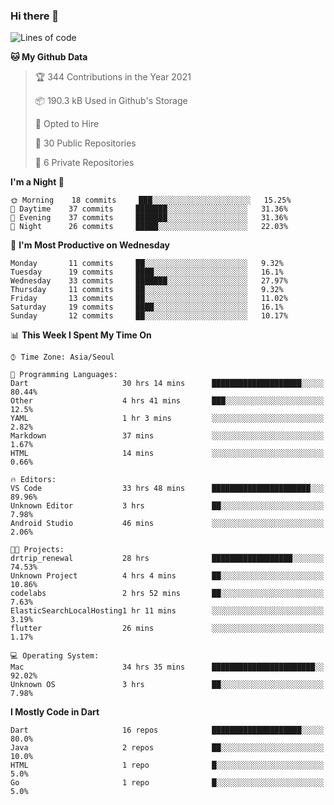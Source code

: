 ### Hi there 👋

<!--
**ska2519/ska2519** is a ✨ _special_ ✨ repository because its `README.md` (this file) appears on your GitHub profile.

Here are some ideas to get you started:

- 🔭 I’m currently working on ...
- 🌱 I’m currently learning ...
- 👯 I’m looking to collaborate on ...
- 🤔 I’m looking for help with ...
- 💬 Ask me about ...
- 📫 How to reach me: ...
- 😄 Pronouns: ...
- ⚡ Fun fact: ...
-->

<!--START_SECTION:waka-->
![Lines of code](https://img.shields.io/badge/From%20Hello%20World%20I%27ve%20Written-447538%20lines%20of%20code-blue)

**🐱 My Github Data** 

> 🏆 344 Contributions in the Year 2021
 > 
> 📦 190.3 kB Used in Github's Storage 
 > 
> 💼 Opted to Hire
 > 
> 📜 30 Public Repositories 
 > 
> 🔑 6 Private Repositories  
 > 
**I'm a Night 🦉** 

```text
🌞 Morning    18 commits     ███░░░░░░░░░░░░░░░░░░░░░░   15.25% 
🌆 Daytime    37 commits     ███████░░░░░░░░░░░░░░░░░░   31.36% 
🌃 Evening    37 commits     ███████░░░░░░░░░░░░░░░░░░   31.36% 
🌙 Night      26 commits     █████░░░░░░░░░░░░░░░░░░░░   22.03%

```
📅 **I'm Most Productive on Wednesday** 

```text
Monday       11 commits     ██░░░░░░░░░░░░░░░░░░░░░░░   9.32% 
Tuesday      19 commits     ████░░░░░░░░░░░░░░░░░░░░░   16.1% 
Wednesday    33 commits     ███████░░░░░░░░░░░░░░░░░░   27.97% 
Thursday     11 commits     ██░░░░░░░░░░░░░░░░░░░░░░░   9.32% 
Friday       13 commits     ██░░░░░░░░░░░░░░░░░░░░░░░   11.02% 
Saturday     19 commits     ████░░░░░░░░░░░░░░░░░░░░░   16.1% 
Sunday       12 commits     ██░░░░░░░░░░░░░░░░░░░░░░░   10.17%

```


📊 **This Week I Spent My Time On** 

```text
⌚︎ Time Zone: Asia/Seoul

💬 Programming Languages: 
Dart                     30 hrs 14 mins      ████████████████████░░░░░   80.44% 
Other                    4 hrs 41 mins       ███░░░░░░░░░░░░░░░░░░░░░░   12.5% 
YAML                     1 hr 3 mins         ░░░░░░░░░░░░░░░░░░░░░░░░░   2.82% 
Markdown                 37 mins             ░░░░░░░░░░░░░░░░░░░░░░░░░   1.67% 
HTML                     14 mins             ░░░░░░░░░░░░░░░░░░░░░░░░░   0.66%

🔥 Editors: 
VS Code                  33 hrs 48 mins      ██████████████████████░░░   89.96% 
Unknown Editor           3 hrs               ██░░░░░░░░░░░░░░░░░░░░░░░   7.98% 
Android Studio           46 mins             ░░░░░░░░░░░░░░░░░░░░░░░░░   2.06%

🐱‍💻 Projects: 
drtrip_renewal           28 hrs              ██████████████████░░░░░░░   74.53% 
Unknown Project          4 hrs 4 mins        ██░░░░░░░░░░░░░░░░░░░░░░░   10.86% 
codelabs                 2 hrs 52 mins       ██░░░░░░░░░░░░░░░░░░░░░░░   7.63% 
ElasticSearchLocalHosting1 hr 11 mins        ░░░░░░░░░░░░░░░░░░░░░░░░░   3.19% 
flutter                  26 mins             ░░░░░░░░░░░░░░░░░░░░░░░░░   1.17%

💻 Operating System: 
Mac                      34 hrs 35 mins      ███████████████████████░░   92.02% 
Unknown OS               3 hrs               ██░░░░░░░░░░░░░░░░░░░░░░░   7.98%

```

**I Mostly Code in Dart** 

```text
Dart                     16 repos            ████████████████████░░░░░   80.0% 
Java                     2 repos             ██░░░░░░░░░░░░░░░░░░░░░░░   10.0% 
HTML                     1 repo              █░░░░░░░░░░░░░░░░░░░░░░░░   5.0% 
Go                       1 repo              █░░░░░░░░░░░░░░░░░░░░░░░░   5.0%

```



<!--END_SECTION:waka-->


